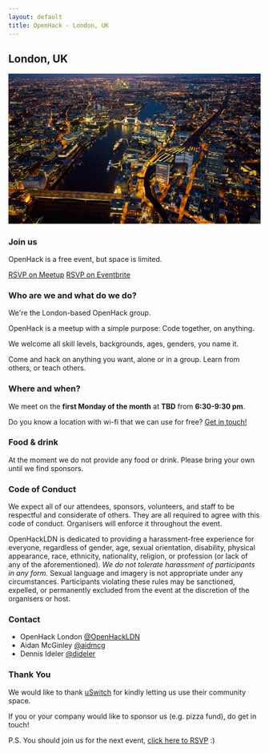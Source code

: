 ```yaml
---
layout: default
title: OpenHack - London, UK
---
```


<link rel="stylesheet" href="index.css">

## London, UK

![London](/london/london.jpg)

### Join us

OpenHack is a free event, but space is limited.

<a href="http://www.meetup.com/OpenHack-London/" class="btn">RSVP on Meetup</a>
<a href="https://www.eventbrite.com/e/openhack-london-tickets-12943202467" class="btn">RSVP on Eventbrite</a>

### Who are we and what do we do?

We're the London-based OpenHack group.

OpenHack is a meetup with a simple purpose: Code together, on anything.

We welcome all skill levels, backgrounds, ages, genders, you name it.

Come and hack on anything you want, alone or in a group.
Learn from others, or teach others.

### Where and when?

We meet on the **first Monday of the month** at **TBD** from **6:30-9:30 pm**.

Do you know a location with wi-fi that we can use for free? [Get in touch!](#contact)
<!--
The full address is

<address>
<p>
uSwitch Limited<br>
Notcutt House<br>
36 Southwark Bridge Road<br>
London<br>
SE1 9EU
</p>
</address>

<img src="/london/notcutt-house.png" style="width: 500px" alt="Notcutt House" title="Notcutt House, 36 Southwark Bridge Road, London">

It's a &frac12; mile (10 min walk) from London Bridge Station.

[![Walking directions from London Bridge to Notcutt House](/london/walking-directions.png)](https://goo.gl/maps/MnajB)
-->

### Food & drink

At the moment we do not provide any food or drink.
Please bring your own until we find sponsors.

### Code of Conduct

We expect all of our attendees, sponsors, volunteers, and staff to be
respectful and considerate of others. They are all required to agree with this
code of conduct. Organisers will enforce it throughout the event.

OpenHackLDN is dedicated to providing a harassment-free experience for everyone,
regardless of gender, age, sexual orientation, disability, physical appearance,
race, ethnicity, nationality, religion, or profession (or lack of any of the
aforementioned). _We do not tolerate harassment of participants in any form._
Sexual language and imagery is not appropriate under any circumstances.
Participants violating these rules may be sanctioned, expelled, or permanently
excluded from the event at the discretion of the organisers or host.

### Contact

- OpenHack London [@OpenHackLDN](https://twitter.com/OpenHackLDN)
- Aidan McGinley [@aidmcg](https://twitter.com/aidmcg)
- Dennis Ideler [@dideler](https://twitter.com/dideler)

### Thank You

We would like to thank [uSwitch][] for kindly letting us use their community space.

If you or your company would like to sponsor us (e.g. pizza fund), do get in touch!

P.S. You should join us for the next event, [click here to RSVP][meetup] :)

[uSwitch]: http://www.uswitch.com
[eventbrite]: https://www.eventbrite.com/e/openhack-london-tickets-12943202467
[meetup]: http://www.meetup.com/OpenHack-London/
